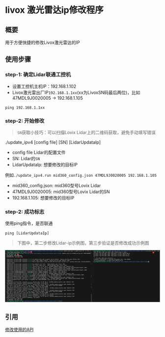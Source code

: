 # livox 激光雷达ip修改程序

## 概要
用于方便快捷的修改Livox激光雷达的IP

## 使用步骤
### step-1: 确定Lidar联通工控机

- 设置工控机主机IP：192.168.1.102
- Livox激光雷出厂IP`192.168.1.1xx`(xx为LivoxSN码最后两位)，比如47MDL9J0020005 -> 192.168.1.105

```shell
ping 192.168.1.1xx
```
### step-2: 开始修改

> `SN`获取小技巧：可以扫描Lovix Lidar上的二维码获取，避免手动填写错误

./update_ipv4 [config file] [SN] [LidarUpdataIp]
- config file    Lidar的配置文件
- SN:            Lidar的`SN`
- LidarUpdataIp: 想要修改的目标IP

例如`./update_ipv4.run mid360_config.json 47MDL9J0020005 192.168.1.105`
- mid360_config.json: mid360型号Lovix Lidar
- 47MDL9J0020005:     mid360型号Lovix Lidar的SN
- 192.168.1.105:      想要修改的目标IP

### step-2: 成功标志
使用ping指令，是否联通
```shell
ping [LidarUpdataIp]
```

> 下图中，第二步修改Lidar-ip示例图，第三步验证是否修改成功示例图

![](./images/docs.jpg)

## 引用
[修改使用的API](https://github.com/Livox-SDK/Livox-SDK2/blob/f1445aaeb4632195f97ad6cb4cbe9efda96f0fb2/samples/livox_lidar_quick_start/main.cpp#L205C16-L205C16)